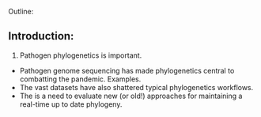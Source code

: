 Outline:

## Introduction: 
1. Pathogen phylogenetics is important. 
+ Pathogen genome sequencing has made phylogenetics central to combatting the pandemic. Examples. 
+ The vast datasets have also shattered typical phylogenetics workflows.
+ The is a need to evaluate new (or old!) approaches for maintaining a real-time up to date phylogeny. 
